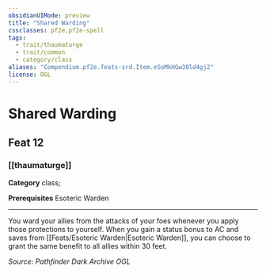 ```yaml
---
obsidianUIMode: preview
title: "Shared Warding"
cssclasses: pf2e,pf2e-spell
tags:
  - trait/thaumaturge
  - trait/common
  - category/class
aliases: "Compendium.pf2e.feats-srd.Item.eSoMkHGw38ld4gj2"
license: OGL
---
```

# Shared Warding
## Feat 12
### [[thaumaturge]]

**Category** class; 



**Prerequisites** Esoteric Warden
* * *
You ward your allies from the attacks of your foes whenever you apply those protections to yourself. When you gain a status bonus to AC and saves from [[Feats/Esoteric Warden|Esoteric Warden]], you can choose to grant the same benefit to all allies within 30 feet.

*Source: Pathfinder Dark Archive*
*OGL*